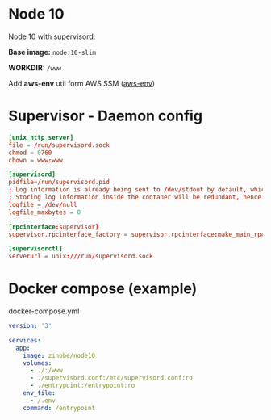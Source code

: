 # Node 10

Node 10 with supervisord.

**Base image:** `node:10-slim`

**WORKDIR:** `/www`

Add **aws-env** util form AWS SSM ([aws-env](https://github.com/Droplr/aws-env/))

# Supervisor - Daemon config
```conf
[unix_http_server]
file = /run/supervisord.sock
chmod = 0760
chown = www:www

[supervisord]
pidfile=/run/supervisord.pid
; Log information is already being sent to /dev/stdout by default, which gets captured by Docker logs.
; Storing log information inside the contaner will be redundant, hence using /dev/null here
logfile = /dev/null
logfile_maxbytes = 0

[rpcinterface:supervisor]
supervisor.rpcinterface_factory = supervisor.rpcinterface:make_main_rpcinterface

[supervisorctl]
serverurl = unix:///run/supervisord.sock
```

# Docker compose (example)

docker-compose.yml
```yml
version: '3'

services:
  app:
    image: zinobe/node10
    volumes:
      - ./:/www
      - ./supervisord.conf:/etc/supervisord.conf:ro
      - ./entrypoint:/entrypoint:ro
    env_file:
      - /.env
    command: /entrypoint
```